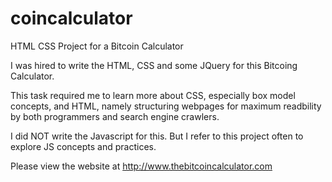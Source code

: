 # coincalculator
HTML CSS Project for a Bitcoin Calculator

I was hired to write the HTML, CSS and some JQuery for this Bitcoing Calculator. 

This task required me to learn more about CSS, especially box model concepts, and HTML, namely structuring webpages for maximum readbility by both programmers and search engine crawlers.

I did NOT write the Javascript for this. But I refer to this project often to explore JS concepts and practices. 

Please view the website at http://www.thebitcoincalculator.com
